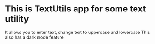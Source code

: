 # This is TextUtils app for some text utility

It allows you to enter text, change text to uppercase and lowercase
This also has a dark mode feature
